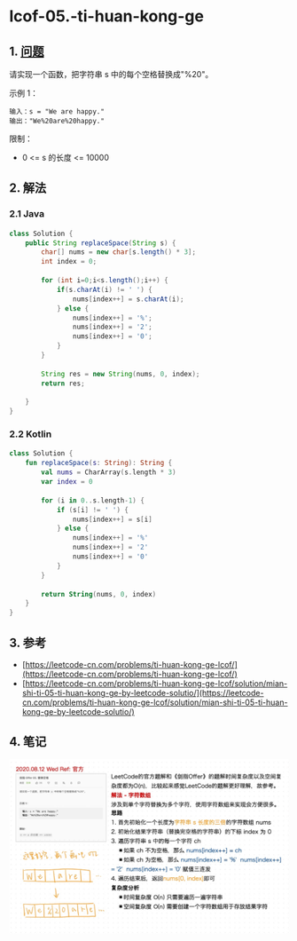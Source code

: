 # lcof-05.-ti-huan-kong-ge

## 1. [问题](https://leetcode-cn.com/problems/ti-huan-kong-ge-lcof/)

请实现一个函数，把字符串 s 中的每个空格替换成"%20"。

示例 1：

```text
输入：s = "We are happy."
输出："We%20are%20happy."
```

限制：

* 0 &lt;= s 的长度 &lt;= 10000

## 2. 解法

### 2.1 Java

```java
class Solution {
    public String replaceSpace(String s) {
        char[] nums = new char[s.length() * 3];
        int index = 0;

        for (int i=0;i<s.length();i++) {
            if(s.charAt(i) != ' ') {
                nums[index++] = s.charAt(i);
            } else {
                nums[index++] = '%';
                nums[index++] = '2';
                nums[index++] = '0';
            }
        }

        String res = new String(nums, 0, index);
        return res;

    }
}
```

### 2.2 Kotlin

```kotlin
class Solution {
    fun replaceSpace(s: String): String {
        val nums = CharArray(s.length * 3)
        var index = 0

        for (i in 0..s.length-1) {
            if (s[i] != ' ') {
                nums[index++] = s[i]
            } else {
                nums[index++] = '%'
                nums[index++] = '2'
                nums[index++] = '0'
            }
        }

        return String(nums, 0, index)
    }
}
```

## 3. 参考

* [https://leetcode-cn.com/problems/ti-huan-kong-ge-lcof/](https://leetcode-cn.com/problems/ti-huan-kong-ge-lcof/)
* [https://leetcode-cn.com/problems/ti-huan-kong-ge-lcof/solution/mian-shi-ti-05-ti-huan-kong-ge-by-leetcode-solutio/](https://leetcode-cn.com/problems/ti-huan-kong-ge-lcof/solution/mian-shi-ti-05-ti-huan-kong-ge-by-leetcode-solutio/)

## 4. 笔记

![](../../../.gitbook/assets/image%20%2818%29.png)

